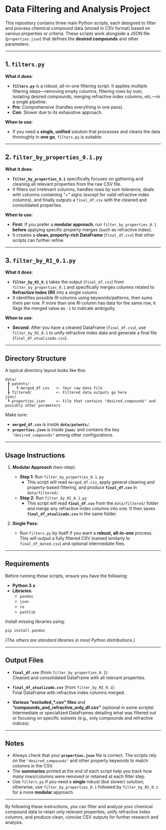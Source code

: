 # Data Filtering and Analysis Project

This repository contains three main Python scripts, each designed to filter and process chemical compound data (stored in CSV format) based on various properties or criteria. These scripts work alongside a JSON file (`properties.json`) that defines the **desired compounds** and other parameters.

---

## 1. `filters.py`
**What it does**:  
- **`filters.py`** is a robust, all-in-one filtering script. It applies multiple filtering steps—removing empty columns, filtering rows by sum, isolating desired compounds, merging refractive index columns, etc.—in a single pipeline.  
- **Pro**: Comprehensive (handles everything in one pass).  
- **Con**: Slower due to its exhaustive approach.

**When to use**:  
- If you need a **single, unified** solution that processes and cleans the data thoroughly in **one go**, `filters.py` is suitable.  

---

## 2. `filter_by_properties_0.1.py`
**What it does**:  
- **`filter_by_properties_0.1`** specifically focuses on gathering and cleaning all relevant properties from the raw CSV file.  
- It filters out irrelevant columns, handles rows by sum tolerance, deals with columns containing “+” signs (except for valid refractive index columns), and finally outputs a `final_df.csv` with the cleaned and consolidated properties.

**When to use**:  
- **First**: If you prefer a **modular approach**, run `filter_by_properties_0.1` **before** applying specific property merges (such as refractive index).  
- It creates a **clean, property-rich DataFrame** (`final_df.csv`) that other scripts can further refine.

---

## 3. `filter_by_RI_0.1.py`
**What it does**:  
- **`filter_by_RI_0.1`** takes the output (`final_df.csv`) from `filter_by_properties_0.1` and specifically merges columns related to **Refractive Index (RI)** into a single column.  
- It identifies possible RI columns using keywords/patterns, then sums them per row. If more than one RI column has data for the same row, it flags the merged value as `-1` to indicate ambiguity.

**When to use**:  
- **Second**: After you have a cleaned DataFrame (`final_df.csv`), use `filter_by_RI_0.1` to unify refractive index data and generate a final file (`final_df_atualizado.csv`).

---

## Directory Structure

A typical directory layout looks like this:

```
data/
 ┣ patents/
 ┃   ┗ merged_df.csv   <- Your raw data file
 ┣ filtered/           <- Filtered data outputs go here
json/
 ┗ properties.json     <- File that contains "desired_compounds" and possibly other parameters
```

Make sure:
- **`merged_df.csv`** is inside **`data/patents/`**.  
- **`properties.json`** is inside **`json/`** and contains the key `"desired_compounds"` among other configurations.

---

## Usage Instructions

1. **Modular Approach** (two-step):

   - **Step 1**: Run `filter_by_properties_0.1.py`  
     - This script will read `merged_df.csv`, apply general cleaning and property-based filtering, and produce **`final_df.csv`** in `data/filtered/`.
   - **Step 2**: Run `filter_by_RI_0.1.py`  
     - This script will read **`final_df.csv`** from the `data/filtered/` folder and merge any refractive index columns into one. It then saves **`final_df_atualizado.csv`** in the same folder.

2. **Single Pass**:
   - Run `filters.py` by itself if you want a **robust, all-in-one** process. This will output a fully filtered CSV (named similarly to `final_df_dated.csv`) and optional intermediate files.

---

## Requirements

Before running these scripts, ensure you have the following:

- **Python 3.x**
- **Libraries**:
  - `pandas`
  - `json`
  - `re`
  - `pathlib`

Install missing libraries using:
```bash
pip install pandas
```
*(The others are standard libraries in most Python distributions.)*

---

## Output Files

- **`final_df.csv`** (from `filter_by_properties_0.1`):  
  Cleaned and consolidated DataFrame with all relevant properties.

- **`final_df_atualizado.csv`** (from `filter_by_RI_0.1`):  
  Final DataFrame with refractive index columns merged.

- **Various “excluded_*.csv” files** and **“compounds_and_refractive_only_df.csv”** (optional in some scripts)  
  Intermediate or specialized DataFrames detailing what was filtered out or focusing on specific subsets (e.g., only compounds and refractive indices).

---

## Notes

- Always check that your **`properties.json`** file is correct. The scripts rely on the `"desired_compounds"` and other property keywords to match columns in the CSV.  
- The **summaries** printed at the end of each script help you track how many rows/columns were removed or retained at each filter step.  
- Use `filters.py` if you need a **single** robust (but slower) solution; otherwise, use `filter_by_properties_0.1` followed by `filter_by_RI_0.1` for a more **modular** approach.

---

By following these instructions, you can filter and analyze your chemical compound data to retain only relevant properties, unify refractive index columns, and produce clean, concise CSV outputs for further research and analysis.
